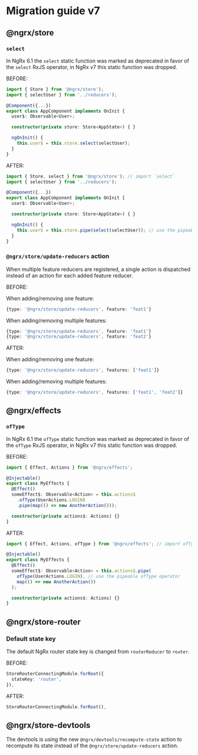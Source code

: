 # Migration guide v7

## @ngrx/store

### `select`

In NgRx 6.1 the `select` static function was marked as deprecated in favor of the `select` RxJS operator, in NgRx v7 this static function was dropped.

BEFORE:

```ts
import { Store } from '@ngrx/store');
import { selectUser } from '../reducers');

@Component({...})
export class AppComponent implements OnInit {
  user$: Observable<User>;

  constructor(private store: Store<AppState>) { }

  ngOnInit() {
    this.user$ = this.store.select(selectUser);
  }
}
```

AFTER:

```ts
import { Store, select } from '@ngrx/store'); // import `select`
import { selectUser } from '../reducers');

@Component({...})
export class AppComponent implements OnInit {
  user$: Observable<User>;

  constructor(private store: Store<AppState>) { }

  ngOnInit() {
    this.user$ = this.store.pipe(select(selectUser)); // use the pipeable select operator
  }
}
```

### `@ngrx/store/update-reducers` action

When multiple feature reducers are registered, a single action is dispatched instead of an action for each added feature reducer.

BEFORE:

When adding/removing one feature:

```ts
{type: '@ngrx/store/update-reducers', feature: 'feat1'}
```

When adding/removing multiple features:

```ts
{type: '@ngrx/store/update-reducers', feature: 'feat1'}
{type: '@ngrx/store/update-reducers', feature: 'feat2'}
```

AFTER:

When adding/removing one feature:

```ts
{type: '@ngrx/store/update-reducers', features: ['feat1']}
```

When adding/removing multiple features:

```ts
{type: '@ngrx/store/update-reducers', features: ['feat1', 'feat2']}
```

## @ngrx/effects

### `ofType`

In NgRx 6.1 the `ofType` static function was marked as deprecated in favor of the `ofType` RxJS operator, in NgRx v7 this static function was dropped.

BEFORE:

```ts
import { Effect, Actions } from '@ngrx/effects';

@Injectable()
export class MyEffects {
  @Effect()
  someEffect$: Observable<Action> = this.actions$
    .ofType(UserActions.LOGIN)
    .pipe(map(() => new AnotherAction()));

  constructor(private actions$: Actions) {}
}
```

AFTER:

```ts
import { Effect, Actions, ofType } from '@ngrx/effects'; // import ofType operator

@Injectable()
export class MyEffects {
  @Effect()
  someEffect$: Observable<Action> = this.actions$.pipe(
    ofType(UserActions.LOGIN), // use the pipeable ofType operator
    map(() => new AnotherAction())
  );

  constructor(private actions$: Actions) {}
}
```

## @ngrx/store-router

### Default state key

The default NgRx router state key is changed from `routerReducer` to `router`.

BEFORE:

```ts
StoreRouterConnectingModule.forRoot({
  stateKey: 'router',
}),
```

AFTER:

```ts
StoreRouterConnectingModule.forRoot(),
```

## @ngrx/store-devtools

The devtools is using the new `@ngrx/devtools/recompute-state` action to recompute its state instead of the `@ngrx/store/update-reducers` action.
